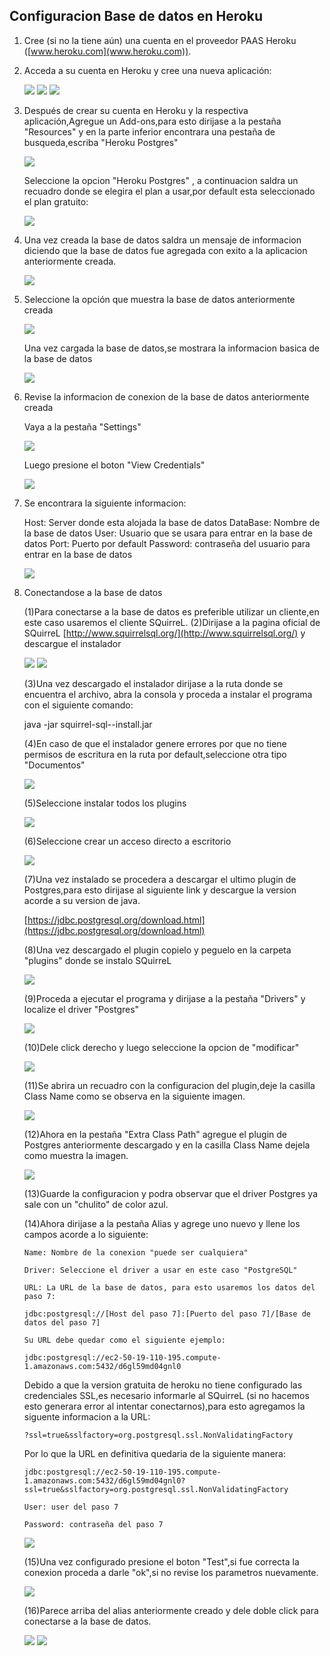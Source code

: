 ## Configuracion Base de datos en Heroku



1. Cree (si no la tiene aún) una cuenta en el proveedor PAAS Heroku ([www.heroku.com](www.heroku.com)).
2. Acceda a su cuenta en Heroku y cree una nueva aplicación:

	![](img/HerokuCreateApp.png)
	![](img/HerokuCreateApp2.png)
	![](img/HerokuCreateApp3.png)

3. Después de crear su cuenta en Heroku y la respectiva aplicación,Agregue un Add-ons,para esto dirijase a la pestaña "Resources" y en la parte inferior encontrara una pestaña de busqueda,escriba "Heroku Postgres"

	![](img/HerokuCreateApp4.png)
	
	Seleccione la opcion "Heroku Postgres" , a continuacion saldra un recuadro donde se elegira el plan a usar,por default esta seleccionado el plan gratuito:
	
	![](img/HerokuCreateApp5.png)

4. Una vez creada la base de datos saldra un mensaje de informacion diciendo que la base de datos fue agregada con exito a la aplicacion anteriormente creada.
	
	![](img/HerokuCreateApp6.png)

5. Seleccione la opción que muestra la base de datos anteriormente creada

	![](img/HerokuCreateApp6B.png) 

	Una vez cargada la base de datos,se mostrara la informacion basica de la base de datos

	![](img/HerokuCreateApp7.png)

	
	
6.	Revise la informacion de conexion de la base de datos anteriormente creada

	Vaya a la pestaña "Settings"
	
	![](img/HerokuCreateApp8.png)
	
	Luego presione el boton "View Credentials"
	
	![](img/HerokuCreateApp8B.png)

7.	Se encontrara la siguiente informacion:

	Host: Server donde esta alojada la base de datos
	DataBase: Nombre de la base de datos 
	User: Usuario que se usara para entrar en la base de datos
	Port: Puerto por default 
	Password: contraseña del usuario para entrar en la base de datos
	
	![](img/HerokuCreateApp9.png)


8.	Conectandose a la base de datos
	
	(1)Para conectarse a la base de datos es preferible utilizar un cliente,en este caso usaremos el cliente SQuirreL.
	(2)Dirijase a la pagina oficial de SQuirreL [http://www.squirrelsql.org/](http://www.squirrelsql.org/) y descargue el instalador
	
	![](img/SQuirreLinstaller1.png)
	![](img/SQuirreLinstaller2.png)
	
	(3)Una vez descargado el instalador dirijase a la ruta donde se encuentra el archivo, abra la consola y proceda a instalar el           programa con el siguiente comando:
	
	java -jar squirrel-sql-<version>-install.jar
	
	(4)En caso de que el instalador genere errores por que no tiene permisos de escritura en la ruta por default,seleccione otra 		tipo "Documentos"
	
	![](img/SQuirreLinstaller3.png)
	
	(5)Seleccione instalar todos los plugins
	
	![](img/SQuirreLinstaller4.png)
	
	(6)Seleccione crear un acceso directo a escritorio
	
	![](img/SQuirreLinstaller5.png)
	
	(7)Una vez instalado se procedera a descargar el ultimo plugin de Postgres,para esto dirijase al siguiente link y descargue la 		version acorde a su version de java.
	
	[https://jdbc.postgresql.org/download.html](https://jdbc.postgresql.org/download.html)
	
	(8)Una vez descargado el plugin copielo y peguelo en la carpeta "plugins"  donde se instalo SQuirreL
	
	![](img/SQuirreLinstaller6.png)
	
	(9)Proceda a ejecutar el programa y dirijase a la pestaña "Drivers" y localize el driver "Postgres"
	
	![](img/SQuirreLinstaller7.png)
	
	(10)Dele click derecho y luego seleccione la opcion de "modificar"
	
	![](img/SQuirreLinstaller8.png)
	
	(11)Se abrira un recuadro con la configuracion del plugin,deje la casilla Class Name como se observa en la siguiente imagen.
	
	![](img/SQuirreLinstaller9.png)
	
	(12)Ahora en la pestaña "Extra Class Path" agregue el plugin de Postgres anteriormente descargado y en la casilla Class Name 		dejela como muestra la imagen.
	
	![](img/SQuirreLinstaller10.png)
	
	(13)Guarde la configuracion y podra observar que el driver Postgres ya sale con un "chulito" de color azul.
	
	(14)Ahora dirijase a la pestaña Alias y agrege uno nuevo y llene los campos acorde a lo siguiente:
	
	```
	Name: Nombre de la conexion "puede ser cualquiera"
	```
	```
	Driver: Seleccione el driver a usar en este caso "PostgreSQL"
	```
	```
	URL: La URL de la base de datos, para esto usaremos los datos del paso 7:
	```
	```
	jdbc:postgresql://[Host del paso 7]:[Puerto del paso 7]/[Base de datos del paso 7]
	```
	```
	Su URL debe quedar como el siguiente ejemplo: 
	```
	```
	jdbc:postgresql://ec2-50-19-110-195.compute-1.amazonaws.com:5432/d6gl59md04gnl0
	```	
	Debido a que la version gratuita de heroku no tiene configurado las credenciales SSL,es necesario informarle al SQuirreL 		(si no hacemos esto generara error al intentar conectarnos),para esto agregamos la siguente informacion a la URL:
	```	
	?ssl=true&sslfactory=org.postgresql.ssl.NonValidatingFactory
	```	
	Por lo que la URL en definitiva quedaria de la siguiente manera:
	```	
	jdbc:postgresql://ec2-50-19-110-195.compute-1.amazonaws.com:5432/d6gl59md04gnl0?ssl=true&sslfactory=org.postgresql.ssl.NonValidatingFactory
	```
	```
	User: user del paso 7
	```
	```
	Password: contraseña del paso 7
	```
	![](img/SQuirreLinstaller11.png)
	
	(15)Una vez configurado presione el boton "Test",si fue correcta la conexion proceda a darle "ok",si no revise los parametros 		nuevamente.
	
	![](img/SQuirreLinstaller12.png)
	
	(16)Parece arriba del alias anteriormente creado y dele doble click para conectarse a la base de datos.
	
	![](img/SQuirreLinstaller13.png)
	![](img/SQuirreLinstaller14.png)

